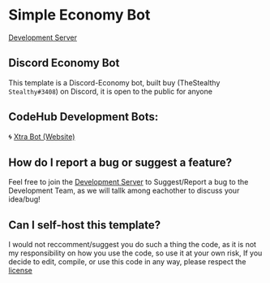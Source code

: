 # Simple Economy Bot
[Development Server](https://discord.gg/UuDQpWGjns)


## Discord Economy Bot
This template is a Discord-Economy bot, built buy (TheStealthy `Stealthy#3408`) on Discord, it is open to the public for anyone

## CodeHub Development Bots:
🌀 [Xtra Bot (Website)](https://xtradbot.glitch.me)  


## How do I report a bug or suggest a feature?
Feel free to join the [Development Server](https://discord.gg/UuDQpWGjns) to Suggest/Report a bug to the Development Team, as we will tallk among eachother to discuss your idea/bug!

## Can I self-host this template?
I would not reccomment/suggest you do such a thing the code, as it is not my responsibility on how you use the code, so use it at your own risk, If you decide to edit, compile, or use this code in any way, please respect the [license](https://github.com/TheStealthy/ModBot/blob/master/LICENSE.md)
